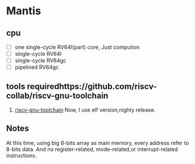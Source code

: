 # Mantis

## cpu
- [ ] one single-cycle RV64I(part) core, Just compution
- [ ] single-cycle RV64I
- [ ] single-cycle RV64gc
- [ ] pipelined RV64gc

## tools requiredhttps://github.com/riscv-collab/riscv-gnu-toolchain
1. [riscv-gnu-toolchain](https://github.com/riscv-collab/riscv-gnu-toolchain)
Now, I use elf version,nighty release.

## Notes
At this time, using big 8-bits array as main memory, every address refer to 8-bits data.
And no register-related, mode-related,or interrupt-related instructions.
